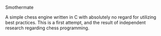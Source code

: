 Smothermate

A simple chess engine written in C with absolutely no regard for utilizing best practices. This is a first attempt, and the result of independent research regarding chess programming.
